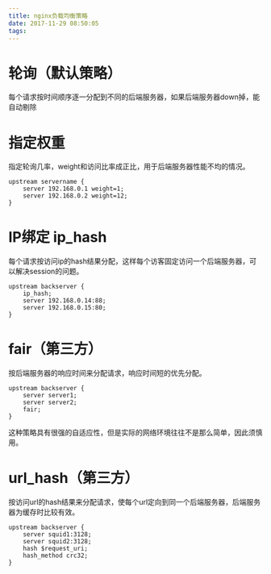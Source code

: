 ```yaml
---
title: nginx负载均衡策略
date: 2017-11-29 08:50:05
tags:
---
```

# 轮询（默认策略）

每个请求按时间顺序逐一分配到不同的后端服务器，如果后端服务器down掉，能自动剔除

# 指定权重

指定轮询几率，weight和访问比率成正比，用于后端服务器性能不均的情况。
```
upstream servername { 
    server 192.168.0.1 weight=1; 
    server 192.168.0.2 weight=12; 
} 
```

# IP绑定 ip_hash
每个请求按访问ip的hash结果分配，这样每个访客固定访问一个后端服务器，可以解决session的问题。
```
upstream backserver { 
    ip_hash; 
    server 192.168.0.14:88; 
    server 192.168.0.15:80; 
} 
```

# fair（第三方）

按后端服务器的响应时间来分配请求，响应时间短的优先分配。
```
upstream backserver { 
    server server1; 
    server server2; 
    fair; 
} 
```
这种策略具有很强的自适应性，但是实际的网络环境往往不是那么简单，因此须慎用。

# url_hash（第三方）

按访问url的hash结果来分配请求，使每个url定向到同一个后端服务器，后端服务器为缓存时比较有效。
```
upstream backserver { 
    server squid1:3128; 
    server squid2:3128; 
    hash $request_uri; 
    hash_method crc32; 
} 
```
